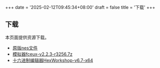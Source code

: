 +++
date = '2025-02-12T09:45:34+08:00'
draft = false
title = '下载'
+++
## 下载
本页面提供资源下载。

- [原版nes文件](https://github.com/valuetodays/game-fsb-docs/blob/master/resources/fsb/fc%E5%B0%81%E7%A5%9E%E6%A6%9C%EF%BC%88%E5%8E%9F%E7%89%88%EF%BC%89.nes)
- [模拟器fceux-v2.2.3-r3256.7z](https://github.com/valuetodays/game-fsb-docs/blob/master/resources/tools/fceux-v2.2.3-r3256.7z)
- [十六进制编辑器HexWorkshop-v6.7-x64](https://github.com/valuetodays/game-fsb-docs/blob/master/resources/tools/HexWorkshop-v6.7-x64.7z)


